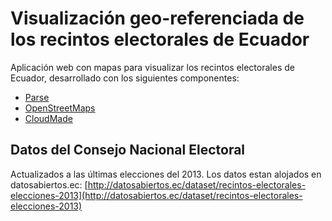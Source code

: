 Visualización geo-referenciada de los recintos electorales de Ecuador
=====================================================================
Aplicación web con mapas para visualizar los recintos electorales de Ecuador, desarrollado con los siguientes componentes:

* [Parse](http://www.parse.com)
* [OpenStreetMaps](http://www.openstreetmaps.org)
* [CloudMade](https://www.cloudmade.com)

Datos del Consejo Nacional Electoral
------------------------------------
Actualizados a las últimas elecciones del 2013. Los datos estan alojados en datosabiertos.ec: [http://datosabiertos.ec/dataset/recintos-electorales-elecciones-2013](http://datosabiertos.ec/dataset/recintos-electorales-elecciones-2013)
